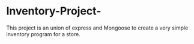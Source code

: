 # Inventory-Project-
This project is an union of express and Mongoose to create a very simple inventory program for a store. 
